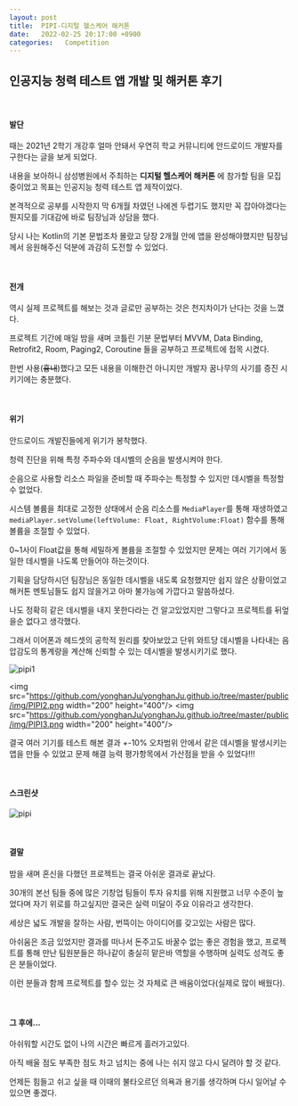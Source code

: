 ```yaml
---
layout: post
title:  PIPI-디지털 헬스케어 해커톤
date:   2022-02-25 20:17:00 +0900
categories:   Competition
---
```


## 인공지능 청력 테스트 앱 개발 및 해커톤 후기

<BR>

#### 발단


때는 2021년 2학기 개강후 얼마 안돼서 우연히 학교 커뮤니티에 안드로이드 개발자를 구한다는 글을 보게 되었다.

내용을 보아하니 삼성병원에서 주최하는 __디지털 헬스케어 해커톤__ 에 참가할 팀을 모집 중이었고 목표는 인공지능 청력 테스트 앱 제작이었다.

본격적으로 공부를 시작한지 막 6개월 차였던 나에겐 두렵기도 했지만 꼭 잡아야겠다는 뭔지모를 기대감에 바로 팀장님과 상담을 했다.

당시 나는 Kotlin의 기본 문법조차 몰랐고 당장 2개월 안에 앱을 완성해야했지만 팀장님께서 응원해주신 덕분에 과감히 도전할 수 있었다.

<br>

#### 전개



역시 실제 프로젝트를 해보는 것과 글로만 공부하는 것은 천지차이가 난다는 것을 느꼈다.

프로젝트 기간에 매일 밤을 새며 코틀린 기분 문법부터 MVVM, Data Binding, Retrofit2, Room, Paging2, Coroutine 들을 공부하고 프로젝트에 접목 시켰다.

한번 사용(~~흉내~~)했다고 모든 내용을 이해한건 아니지만 개발자 꿈나무의 사기를 증진 시키기에는 충분했다.

<br>

#### 위기

안드로이드 개발진들에게 위기가 봉착했다.

청력 진단을 위해 특정 주파수와 데시벨의 순음을 발생시켜야 한다.

순음으로 사용할 리소스 파일을 준비할 때 주파수는 특정할 수 있지만 데시벨을 특정할 수 없었다.

시스템 볼륨을 최대로 고정한 상태에서 순음 리소스를 ```MediaPlayer```를 통해 재생하였고 
```mediaPlayer.setVolume(leftVolume: Float, RightVolume:Float)``` 함수를 통해 볼륨을 조절할 수 있었다.

0~1사이 Float값을 통해 세밀하게 볼륨을 조절할 수 있었지만 문제는 여러 기기에서 동일한 데시벨을 나도록 만들어야 하는것이다.

기획을 담당하시던 팀장님은 동일한 데시벨을 내도록 요청했지만 쉽지 않은 상황이었고 해커톤 멘토님들도 쉽지 않을거고 아마 불가능에 가깝다고 말씀하셨다.

나도 정확히 같은 데시벨을 내지 못한다라는 건 알고있었지만 그렇다고 프로젝트를 뒤엎을순 없다고 생각했다.

그래서 이어폰과 헤드셋의 공학적 원리를 찾아보았고 단위 와트당 데시벨을 나타내는 음압감도의 통계량을 계산해 신뢰할 수 있는 데시벨을 발생시키기로 했다.


![pipi1](/public/img/PIPI1.png)

<img src="https://github.com/yonghanJu/yonghanJu.github.io/tree/master/public/img/PIPI2.png  width="200" height="400"/>
<img src="https://github.com/yonghanJu/yonghanJu.github.io/tree/master/public/img/PIPI3.png  width="200" height="400"/>
<br>

결국 여러 기기를 테스트 해본 결과 +-10% 오차범위 안에서 같은 데시벨을 발생시키는 앱을 만들 수 있었고 문제 해결 능력 평가항목에서 가산점을 받을 수 있었다!!!

<br>

#### 스크린샷

![pipi](/public/img/PIPI.png)


<br>

#### 결말

밤을 새며 혼신을 다했던 프로젝트는 결국 아쉬운 결과로 끝났다.

30개의 본선 팀들 중에 많은 기창업 팀들이 투자 유치를 위해 지원했고 너무 수준이 높었다며 자기 위로를 하고싶지만 결국은 실력 미달이 주요 이유라고 생각한다.

세상은 넓도 개발을 잘하는 사람, 번뜩이는 아이디어를 갖고있는 사람은 많다. 

아쉬움은 조금 있었지만 결과를 떠나서 돈주고도 바꿀수 없는 좋은 경험을 했고, 프로젝트를 통해 만난 팀원분들은 하나같이 충실히 맡은바 역할을 수행하며 실력도 성격도 좋은 분들이었다.

이런 분들과 함께 프로젝트를 할수 있는 것 자체로 큰 배움이었다(실제로 많이 배웠다).

<br>

#### 그 후에...

아쉬워할 시간도 없이 나의 시간은 빠르게 흘러가고있다.

아직 배울 점도 부족한 점도 차고 넘치는 중에 나는 쉬지 않고 다시 달려야 할 것 같다.

언제든 힘들고 쉬고 싶을 때 이때의 불타오르던 의욕과 용기를 생각하며 다시 일어날 수 있으면 좋겠다.